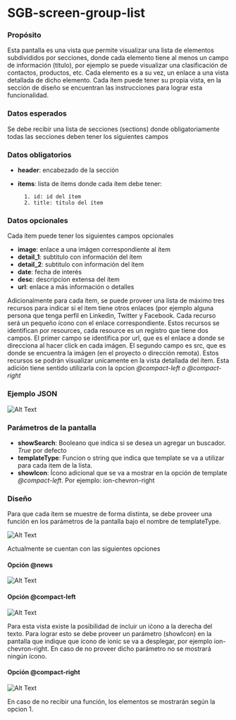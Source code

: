 <h1>SGB-screen-group-list</h1>

<h3>Propósito</h3>

Esta pantalla es una vista que permite visualizar una lista de elementos subdivididos por secciones, donde cada elemento tiene al menos un campo de información (título),  por ejemplo se puede visualizar una clasificación de contactos, productos, etc.  Cada elemento es a su vez, un enlace a una vista detallada de dicho elemento.   Cada ítem puede tener su propia vista, en la sección de diseño se encuentran las instrucciones para lograr esta funcionalidad. 

<h3>Datos esperados</h3>

Se debe recibir una lista de secciones (sections) donde obligatoriamente todas las secciones deben tener los siguientes campos

<h3>Datos obligatorios</h3>


- **header**: encabezado de la sección 
- **items**: lista de ítems donde cada ítem debe tener: 

    	1. id: id del ítem
    	2. title: título del ítem

<h3>Datos opcionales</h3>

Cada ítem puede tener los siguientes campos opcionales

- **image**: enlace a una imágen correspondiente al ítem
- **detail\_1**: subtitulo con información del ítem
- **detail\_2**: subtitulo con información del ítem
- **date**: fecha de interés 
- **desc**: descripcion extensa del ítem
- **url**: enlace a más información o detalles

Adicionalmente para cada ítem, se puede proveer una lista de máximo tres recursos para indicar si el item tiene otros enlaces (por ejemplo alguna persona que tenga perfil en Linkedin, Twitter y Facebook. Cada recurso será un pequeño ícono con el enlace correspondiente. Estos recursos se identifican por resources, cada resource es un registro que tiene dos campos. El primer campo se identifica por url, que es el enlace a donde se direcciona al hacer click en cada imágen. El segundo campo es src, que es donde se encuentra la imágen (en el proyecto o dirección remota).  Estos recursos se podrán visualizar unícamente en la vista detallada del ítem.   Esta adición tiene sentido utilizarla con la opcion *@compact-left o @compact-right*

<h3>Ejemplo JSON</h3>

![Alt Text](https://s3.amazonaws.com/megazord-framework/json+screenshots/json-group-list.png)

<h3>Parámetros de la pantalla</h3>

- **showSearch**: Booleano que indica si se desea un agregar un buscador. *True* por defecto  
- **templateType**: Funcion o string que indica que template se va a utilizar para cada item de la lista.
- **showIcon**: Ícono adicional que se va a mostrar en la opción de template *@compact-left*. Por ejemplo: ion-chevron-right

<h3>Diseño</h3>

Para que cada ítem se muestre de forma distinta, se debe proveer una función en los parámetros de la pantalla bajo el nombre de templateType.

![Alt Text](https://s3.amazonaws.com/megazord-framework/json+screenshots/json-templateType.png)

Actualmente se cuentan con las siguientes opciones

<h4>Opción @news</h4>

![Alt Text](https://s3.amazonaws.com/megazord-framework/balsamiq+mockups/sgb-screen-group-news.png)

<h4>Opción @compact-left</h4>

![Alt Text](https://s3.amazonaws.com/megazord-framework/balsamiq+mockups/sgb-screen-group-list-compact-left.png)

Para esta vista existe la posibilidad de incluir un ićono a la derecha del texto.  Para lograr esto se debe proveer un parámetro (showIcon) en la pantalla que indique que ícono de ionic se va a desplegar, por ejemplo ion-chevron-right.  En caso de no proveer dicho parámetro no se mostrará ningún ícono.

<h4>Opción @compact-right</h4>

![Alt Text](https://s3.amazonaws.com/megazord-framework/balsamiq+mockups/sgb-screen-group-list-compact-right.png)

En caso de no recibir una función, los elementos se mostrarán según la opcion 1. 
